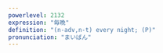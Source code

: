 ```yaml
---
powerlevel: 2132
expression: "毎晩"
definition: "(n-adv,n-t) every night; (P)"
pronunciation: "まいばん"
---
```

